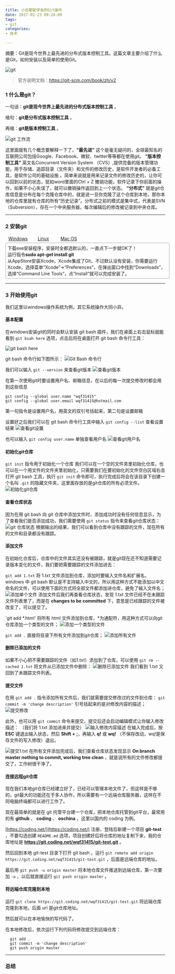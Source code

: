 ```yaml
---
title: 小白都能学会的Git操作
date: 2017-02-23 09:24:09
tags:
- git
categories:
- 技术

---
```


摘要：Git是现今世界上最先进的分布式版本控制工具。这篇文章主要介绍了什么是Git，如何安装以及简单的使用Git。

![git](http://okbn8yrzu.bkt.clouddn.com/image/git/git_logo.png "git")

> 官方说明文档：https://git-scm.com/book/zh/v2

### 1 什么是git？

一句话：**git是现今世界上最先进的分布式版本控制工具** 。

缩句：**git是分布式版本控制工具** 。

再缩：**git是版本控制工具** 。

<!-- more -->

![](http://okbn8yrzu.bkt.clouddn.com/image/git/git_workflow.png "git 工作流")

这里面就有几个概念要解释一下了，**“最先进”**  这个是毫无疑问的，全球最知名的互联网公司包括Google、Facebook、微软、twitter等等都在使用git。
**“版本控制工具”** 英文名Concurrent Version System （CVS）,提供完备的版本管理功能，用于存储、追踪目录（文件夹）和文件的修改历史，是软件开发者的必备工具，是软件公司的基础设施 。简单来说就是用来记录文件的修改历史的，让你可以回到以前的状态，犹如word里面的Ctrl + Z 撤销功能，软件记录下你前面的操作，如果不小心失误了，就可以撤销操作返回到上一个状态。
**“分布式”** 就是git仓库信息是分布在每个克隆仓库中的，就是说一旦你克隆了这个仓库到本地，那你本地的仓库里就有仓库的所有“历史记录”。分布式之前的模式是集中式，代表是SVN（Subversion），存在一个中央服务器，每次编辑后的修改被记录到中央仓库。

---------------------------------------

### 2 安装git

<div><div id="nav"><a href="javascript:void(0)" style="display: inline-block;width: 80px; text-align: center;line-height: 1.5em;">Windows</a><a href="javascript:void(0)" style="display: inline-block;width: 80px; text-align: center;line-height: 1.5em;">Linux</a><a href="javascript:void(0)" style="display: inline-block;width: 80px; text-align: center;line-height: 1.5em;">Mac OS</a></div><div id="option" style="width: 100%;border: 2px solid #ccc;padding: 5px;margin-top: 2px;border-radius: 5px;"><div id="Windows">下载exe安装程序，安装时全都选默认的，一直点下一步就OK了！</div><div id="Linux">运行指令<b>sudo apt-get install git</b></div><div id="Mac OS">从AppStore安装Xcode，Xcode集成了Git，不过默认没有安装，你需要运行Xcode，选择菜单“Xcode”->“Preferences”，在弹出窗口中找到“Downloads”，选择“Command Line Tools”，点“Install”就可以完成安装了。</div></div></div>
<script>var oUl=document.getElementById('nav');var oDiv=document.getElementById('option');var oLis=oUl.getElementsByTagName('a');var oOptDivs=oDiv.getElementsByTagName('div');for(var i=0;i<oLis.length;i++){hideDiv();document.getElementById('Windows').style.display='block';oLis[i].style.display='inlineblock';oLis[i].onclick=function(){hideDiv();showDiv(this.innerHTML);}}function showDiv(id) {var odiv=document.getElementById(id);odiv.style.display='block';}function hideDiv() {for (var i=0;i<oOptDivs.length;i++){oOptDivs[i].style.display='none';}}</script>

---------------------------------------

### 3 开始使用git

我们这里以windows操作系统为例，其它系统操作大同小异。

#### 基本配置

在windows安装git的同时会默认安装 git bash 插件，我们在桌面上右击鼠标就能看到 `git bsah here` 选项，点击后将在桌面打开 git bash 命令行工具：

![](http://okbn8yrzu.bkt.clouddn.com/image/git/git_gitBash_0.png "git bash here") 

git bash 命令行如下图所示：
![](http://okbn8yrzu.bkt.clouddn.com/image/git/git_gitBash_cli.png "Git Bash 命令行") 

我们可以输入 `git --version` 来查看git版本
![](http://okbn8yrzu.bkt.clouddn.com/image/git/git_gitBash_gitVersion.png "查看git版本") 

在第一次使用git时要设置用户名、邮箱信息，在以后的每一次提交修改时都会用到这些信息
```
git config --global user.name "wqf31415"
git config --global user.email wqf31415@hotmail.com
```
第一句指令是设置用户名，用英文的双引号括起来，第二句是设置邮箱

设置好之后我们可以在 git bash 命令行工具中输入 `git config --list` 查看设置结果
![](http://okbn8yrzu.bkt.clouddn.com/image/git/git_config_list.png "查看git设置")

也可以输入 `git config user.name` 单独查看用户名
![](http://okbn8yrzu.bkt.clouddn.com/image/git/git_look_username.png "查看git用户名")

#### 初始化git仓库

`git init` 指令用于初始化一个仓库
我们可以在一个空的文件夹里初始化仓库，也可以在一个用文件的文件夹里初始化，只需要我们在要初始化的文件空白区域右击打开 git bash 工具，执行 `git init` 命令即可，执行完成后将会在该目录下创建一个名叫 `.git` 的隐藏文件夹，这里面存放的是git仓库的所有必须文件。
 ![](http://okbn8yrzu.bkt.clouddn.com/image/git/git_init.png "初始化git仓库")

#### 查看仓库状态
因为在用 git bash 向 git 仓库中添加文件时，添加成功时没有任何信息显示，为了查看我们是否添加成功，我们需要使用 `git status` 指令来查看git仓库状态：
![](http://okbn8yrzu.bkt.clouddn.com/image/git/git_status_1.png "git 仓库状态")
根据输出的结果，我们可以看到仓库中没有跟踪的文件，现在所有的文件和目录都没有跟踪。

 #### 添加文件
 
在初始化仓库后，仓库中的文件其实还没有被跟踪，就是git现在还不知道需要记录版本变化的文件，我们要把需要跟踪的文件添加进去：
 
 `git add 1.txt` 将 1.txt 文件添加到仓库，添加时要输入文件名和扩展名，windows 中 git bash 默认是不支持输入中文的，所以用这种方式不能添加以中文命名的文件，可以使用下面的方式将全部文件都添加进仓库，避免了输入文件名；
 ![](http://okbn8yrzu.bkt.clouddn.com/image/git/git_add_single_file.png "添加单个文件")
 添加文件后我们再查看仓库状态，发现 1.txt 文件已经不在未跟踪文件列表里了，而是在 **changes to be committed** 下，意思是已经跟踪的文件被改变了，可以提交了。
 
 `git add *.html' 将所有 html 文件添加到仓库，*为通配符，用这种方式可以向git仓库添加一个类型的文件；
 ![](http://okbn8yrzu.bkt.clouddn.com/image/git/git_add_one_type_files.png "添加一个类型的文件")
 
 `git add .` 直接将目录下所有文件添加到git仓库；
 ![](http://okbn8yrzu.bkt.clouddn.com/image/git/git_add_all_files.png "添加所有文件")
 
 #### 删除已添加的文件
 
 如果不小心把不需要跟踪的文件（如1.txt）添加到了仓库，可以使用 `git rm --cached 1.txt` 将文件从已添加文件中删除：
 ![](http://okbn8yrzu.bkt.clouddn.com/image/git/git_rm_single_file.png "删除已添加文件")
 我们看到 1.txt 又回到了未跟踪文件列表。
 
 #### 提交文件
 
 在用 `git add .` 指令添加所有文件后，我们就需要提交修改过的文件到仓库：
 `git commit -m 'change description'` 引号括起来的是对修改内容的描述；
 ![](http://okbn8yrzu.bkt.clouddn.com/image/git/git_commit_m.png "提交修改")
 
 此外，也可以用 `git commit` 命令来提交，提交后还会启动编辑模式让你输入修改描述：
 （我们将 1.txt 添加进来并提交）
 ![](http://okbn8yrzu.bkt.clouddn.com/image/git/git_commit.png "输入修改内容描述")
 在输入完成后，按 **ESC** 键退出输入状态，然后 **Shift + ;**，再输入 **q!** 或 **wq!** （不保存改动，wq!是保存文件的写入修改）退出。
 
 ![](http://okbn8yrzu.bkt.clouddn.com/image/git/git_commit_2.png "提交1.txt")
 在所有文件添加完成后，我们查看仓库状态发现显示 **On branch master nothing to commit, working tree clean** ，就是说所有的文件修改都提交了，工作树很干净了。
 
 #### 连接远程git仓库
 
 现在我们本地git仓库已经建立好了，已经可以管理本地文件了，但这样是不够的，git最大的功能还在于多人协作，所以需要有一个远端仓库服务器，这样在不同电脑终端都可以进行工作了。
 
 现在最简单的就是在 git 托管平台建一个仓库，把本地仓库托管到git平台，最常用的有 **github** 、 **coding** 、 **oschina** ，这里以国内的 coding 为例。
  
  [https://coding.net/](https://coding.net/) 注册、登陆后新建一个项目 **git-test** ，不要勾选创建 `README.md` 选项，项目创建好后将仓库的地址复制下来，我的仓库地址是 **https://git.coding.net/wqf31415/git-test.git** 。
  
  然后回到本地 git-test 目录下打开 git bash ，运行 `git remote add origin https://git.coding.net/wqf31415/git-test.git` ，后面是远端仓库的地址。
  
  最后用 `git push -u origin master` 将本地仓库文件推送到远端仓库，第一次要加 `-u` ，以后就直接运行 `git push origin master` 。
  
  #### 将远端仓库克隆到本地
  
  运行 `git clone https://git.coding.net/wqf31415/git-test.git` 将远端仓库克隆到本地，后面 url 是git仓库地址。
 
  然后就可以在本地愉快的写代码了。
  
  在本地修改后，依次运行下列代码将修改提交到远端仓库：
  ```
    git add .
    git commit -m 'change description'
    git push origin master
  ```
  
  -----------------
  
  ### 总结
  
  